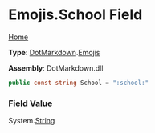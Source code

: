 # Emojis\.School Field

[Home](../../../README.md)

**Type**: [DotMarkdown](../../README.md)\.[Emojis](../README.md)

**Assembly**: DotMarkdown\.dll

```csharp
public const string School = ":school:"
```

### Field Value

System\.[String](https://docs.microsoft.com/en-us/dotnet/api/system.string)